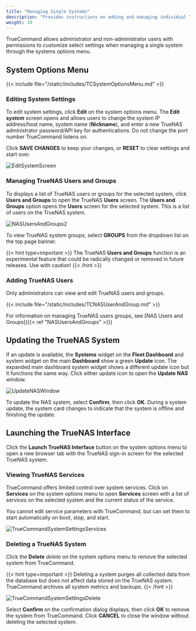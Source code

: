 ```yaml
---
title: "Managing Single Systems"
description: "Provides instructions on adding and managing individual TrueNAS systems in TrueCommand."
weight: 10
---
```


TrueCommand allows administrator and non-administrator users with permissions to customize select settings when managing a single system through the systems options menu. 

## System Options Menu
{{< include file="/static/includes/TCSystemOptionsMenu.md" >}}

### Editing System Settings
To edit system settings, click **Edit** on the system options menu. 
The **Edit *system*** screen opens and allows users to change the system IP address/host name, system name (**Nickname**), and enter a new TrueNAS administrator password/API key for authentications. 
Do not change the port number TrueCommand listens on.

Click **SAVE CHANGES** to keep your changes, or **RESET** to clear settings and start over. 

![EditSystemScreen](/images/TrueCommand/Dashboard/EditSystemScreen.png "Edit System Settings")

### Managing TrueNAS Users and Groups
To displays a list of TrueNAS users or groups for the selected system, click **Users and Groups** <mat-icon _ngcontent-igf-c221="" role="img" fontset="mdi" class="mat-icon notranslate mdi mdi-account-group mat-icon-no-color" aria-hidden="true" data-mat-icon-type="font" data-mat-icon-name="mdi-account-group" data-mat-icon-namespace="mdi"></mat-icon> to open the TrueNAS **Users** screen. 
The **Users and Groups** option opens the **Users** screen for the selected system. This is a list of users on the TrueNAS system.

![NASUsersAndGroups2](/images/TrueCommand/Dashboard/NASUsersAndGroups2.png "TrueNAS System Users Screen")

To view TrueNAS system groups, select **GROUPS** from the dropdown list on the top page banner.

{{< hint type=important >}}
The TrueNAS **Users and Groups** function is an experimental feature that could be radically changed or removed in future releases. Use with caution!
{{< /hint >}}

### Adding TrueNAS Users
Only administrators can view and edit TrueNAS users and groups.

{{< include file="/static/includes/TCNASUserAndGroup.md" >}}

For information on managing TrueNAS users groups, see [NAS Users and Groups]({{< ref "NASUsersAndGroups" >}})

## Updating the TrueNAS System
If an update is available, the **Systems** widget on the **Fleet Dashboard** and system widget on the main **Dashboard** show a green **Update** icon. 
The expanded main dashboard system widget shows a different update icon but it functions the same way.
Click either update icon to open the **Update NAS** window.

![UpdateNASWindow](/images/TrueCommand/Dashboard/UpdateNASWindow.png "Update NAS System")

To update the NAS system, select **Confirm**, then click **OK**. 
During a system update, the system card changes to indicate that the system is offline and finishing the update.

## Launching the TrueNAS Interface 
Click the **Launch TrueNAS Interface** button <mat-icon _ngcontent-igf-c221="" role="img" fontset="mdi" class="mat-icon notranslate mdi mdi-monitor-screenshot mat-icon-no-color" aria-hidden="true" data-mat-icon-type="font" data-mat-icon-name="mdi-monitor-screenshot" data-mat-icon-namespace="mdi"></mat-icon> on the system options menu to open a new browser tab with the TrueNAS sign-in screen for the selected TrueNAS system.

### Viewing TrueNAS Services
TrueCommand offers limited control over system services. Click on **Services** <mat-icon _ngcontent-igf-c221="" role="img" fontset="mdi" class="mat-icon notranslate mdi mdi-toolbox-outline mat-icon-no-color" aria-hidden="true" data-mat-icon-type="font" data-mat-icon-name="mdi-toolbox-outline" data-mat-icon-namespace="mdi"></mat-icon> on the system options menu to open **Services** screen with a list of services on the selected system and the current status of the service.

You cannot edit service parameters with TrueCommand, but can set them to start automatically on boot, stop, and start.

![TrueCommandSystemSettingsServices](/images/TrueCommand/Dashboard/SystemSettingsServices.png "System Settings Services")

### Deleting a TrueNAS System
Click the **Delete** <i class="material-icons" aria-hidden="true" title="Delete">delete</i> on the system options menu to remove the selected system from TrueCommand. 

{{< hint type=important >}}
Deleting a system purges all collected data from the database but does not affect data stored on the TrueNAS system. TrueCommand archives all system metrics and backups.
{{< /hint >}}

![TrueCommandSystemSettingsDelete](/images/TrueCommand/Dashboard/SystemSettingsDelete.png "System Settings Delete")

Select **Confirm** on the confirmation dialog displays, then click **OK** to remove the system from TrueCommand. 
Click **CANCEL** to close the window without deleting the selected system.
